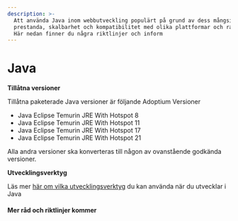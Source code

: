 ```yaml
---
description: >-
  Att använda Java inom webbutveckling populärt på grund av dess mångsidighet,
  prestanda, skalbarhet och kompatibilitet med olika plattformar och ramverk.
  Här nedan finner du några riktlinjer och inform
---
```


# Java

**Tillåtna versioner**

Tillåtna paketerade Java versioner är följande Adoptium Versioner

* Java Eclipse Temurin JRE With Hotspot 8
* Java Eclipse Temurin JRE With Hotspot 11
* Java Eclipse Temurin JRE With Hotspot 17
* Java Eclipse Temurin JRE With Hotspot 21

Alla andra versioner ska konverteras till någon av ovanstående godkända versioner.

**Utvecklingsverktyg**

Läs mer [här om vilka utvecklingsverktyg](../../plattformsstoed/utvecklingsverktyg.md) du kan använda när du utvecklar i Java

#### Mer råd och riktlinjer kommer
